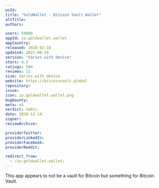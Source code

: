 ```yaml
---
wsId: 
title: "GoldWallet - Bitcoin Vault Wallet"
altTitle: 
authors:

users: 50000
appId: io.goldwallet.wallet
appCountry: 
released: 2020-02-18
updated: 2021-08-24
version: "Varies with device"
stars: 4.3
ratings: 504
reviews: 12
size: Varies with device
website: https://bitcoinvault.global
repository: 
issue: 
icon: io.goldwallet.wallet.png
bugbounty: 
meta: ok
verdict: nobtc
date: 2020-12-14
signer: 
reviewArchive:

providerTwitter: 
providerLinkedIn: 
providerFacebook: 
providerReddit: 

redirect_from:
  - /io.goldwallet.wallet/
---
```


This app appears to not be a vault for Bitcoin but something for Bitcoin Vault.
